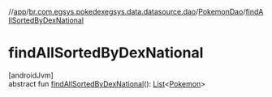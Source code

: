 //[app](../../../index.md)/[br.com.egsys.pokedexegsys.data.datasource.dao](../index.md)/[PokemonDao](index.md)/[findAllSortedByDexNational](find-all-sorted-by-dex-national.md)

# findAllSortedByDexNational

[androidJvm]\
abstract fun [findAllSortedByDexNational](find-all-sorted-by-dex-national.md)(): [List](https://kotlinlang.org/api/latest/jvm/stdlib/kotlin.collections/-list/index.html)&lt;[Pokemon](../../br.com.egsys.pokedexegsys.data.model.storage/-pokemon/index.md)&gt;
